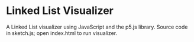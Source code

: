 # Linked List Visualizer 

A Linked List visualizer using JavaScript and the p5.js library. 
Source code in sketch.js; open index.html to run visualizer. 

